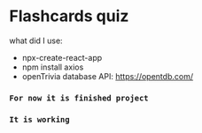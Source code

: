 # Flashcards quiz 
what did I use:  
- npx-create-react-app
- npm install axios
- openTrivia database API: https://opentdb.com/

### `For now it is finished project` 
### `It is working`
